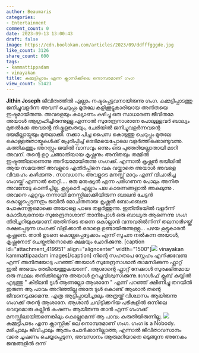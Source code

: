 ```yaml
---
author: Beaumaris
categories:
- Entertainment
comment_count: 0
date: 2023-09-13 13:00:43
draft: false
image: https://cdn.boolokam.com/articles/2023/09/ddfffgggde.jpg
like_count: 3126
share_count: 600
tags:
- kammattippadam
- vinayakan
title: കമ്മട്ടിപ്പാടം എന്ന ക്ലാസിക്കിലെ നൊമ്പരമാണ് ഗംഗ
view_count: 51423
---
```


**Jithin Joseph** ജീവിതത്തിൽ എല്ലാം നഷ്ടപ്പെട്ടവനായിരുന്നു ഗംഗ. കമ്മട്ടിപ്പാടത്തു ജനിച്ചുവളർന്ന അവന് ചെറുപ്പം മുതലേ കളിക്കൂട്ടുകാരിയായ അനിതയെ ഇഷ്ടമായിരുന്നു. അവളെയും കല്യാണം കഴിച്ചു ഒരു സാധാരണ ജീവിതമേ അയാൾ ആഗ്രഹിച്ചിരുന്നുള്ളു.എന്നാൽ സുരേന്ദ്രനാശാനേ പോലുള്ളവർ ബാല്യം മുതൽക്കേ അവന്റെ നിഷ്കളങ്കതയും, ചേരിയിൽ ജനിച്ചുവളർന്നവന്റെ ഭയമില്ലായ്മയും മുതലാക്കി. നക്കാ പിച്ച പൈസ കൊടുത്തു ചെറുപ്പം മുതലേ കൊള്ളരുതായ്മകൾക്ക് പ്രേരിപ്പിച്ച് ഒരടിമയെപ്പോലെ വളർത്തിക്കൊണ്ടുവന്നു. കത്തികുത്തും അറസ്റ്റും ജയിൽ വാസവും ഒന്നും ഒരു പുത്തരിയല്ലാതായി മാറി അവന്. തന്റെ ഉറ്റ ചങ്ങാതിയായ കൃഷ്ണനും അനിതയും തമ്മിൽ ഇഷ്ടത്തിലാണെന്നു അറിയാമായിരുന്നു ഗംഗക്ക്. എന്നാൽ കൃഷ്ണൻ ജയിലിൽ ആയ സമയത്ത് അവളുടെ എതിർപ്പിനെ വക വയ്ക്കാതെ അയാൾ അവളെ വിവാഹം കഴിക്കുന്നു . സാവധാനം അവളുടെ മനസ്സ് മാറും എന്ന് വിചാരിച്ച ഗംഗയ്ക്ക് എന്നാൽ തെറ്റി.... ഒരു മനുഷ്യൻ എന്ന പരിഗണന പോലും അനിത അവനോടു കാണിച്ചില്ല. കൂട്ടുകാർ എല്ലാം പല കാരണങ്ങളാൽ അകലുന്നു . അവനെ ഏറ്റവും നന്നായി മനസ്സിലാക്കിയിരുന്ന ബാലൻ ചേട്ടൻ കൊല്ലപ്പെടുന്നതും ജയിൽ മോചിതനായ കൃഷ്ണൻ ബോംബെക്കു പോകുന്നതുമൊക്കെ അയാളെ പാടെ തളർത്തുന്നു. ഇതിനിടയിൽ വളർന്ന് കോടീശ്വരനായ സുരേന്ദ്രനാശാന് താനിപ്പോൾ ഒരു ബാധ്യത ആണെന്നു ഗംഗ തിരിച്ചറിയുകയാണ്.അതിനിടെ തന്നെ കൊല്ലാൻ വന്നവരിൽനിന്ന് തലനാരിഴയ്ക്ക് രക്ഷപ്പെടുന്ന ഗംഗക്ക് വിളിക്കാൻ ഒരാളെ ഉണ്ടായിരുന്നുള്ളു... പഴയ കൂട്ടുകാരൻ കൃഷ്ണനെ. താൻ ഉടനെ കൊല്ലപ്പെട്ടേക്കാം എന്ന് സൂചന നൽകുന്ന അയാൾ, കൃഷ്ണനോട് ചെയ്തതിനൊക്കെ ക്ഷമയും ചോദിക്കുന്നു. [caption id="attachment_419951" align="aligncenter" width="1500"]![](https://cdn.boolokam.com/articles/2023/09/ddfffgggde.jpg) vinayakan kammattipaadam images[/caption] നിന്റെ സഹതാപ സ്നേഹം എനിക്കുവേണ്ട എന്ന് അനിതയോടു പറഞ്ഞ് അയാൾ സുരേന്ദ്രനാശാൻ താമസിക്കുന്ന ഫ്ലാറ്റ് ഇൽ അഭയം തേടിയെത്തുകയാണ് . ആശാന്റെ ഫ്ലാറ്റ് നേക്കാൾ സുരക്ഷിതമായ ഒരു സ്ഥലം തനിക്കില്ലെന്നു അയാൾ ഉറച്ചുവിശ്വസിക്കുന്നു.ഗോൾഫ് ക്ലബ്‌ കയ്യിൽ എടുത്തു " കിടിലൻ ടൂൾ ആണല്ലോ ആശാനേ " എന്ന് പറഞ്ഞ് ക്ഷീണിച്ചു തറയിൽ ഇരുന്ന ആ പാവം അറിഞ്ഞില്ല അതേ ടൂൾ കൊണ്ട് ആശാൻ തന്റെ ജീവനെടുക്കുമെന്നു. എത്ര ആട്ടിപ്പായിച്ചാലും അത്രയ്ക്ക് വിശ്വാസം ആയിരുന്നു ഗംഗക്ക് തന്റെ ആശാനേ. ആശാൻ ചവിട്ടിക്കറിയ പടികളിൽ ഒന്നിലെ വെറുമൊരു കല്ലിൻ കഷണം ആയിരുന്നു താൻ എന്ന് ഗംഗക്ക് മനസ്സിലായിരുന്നെങ്കിലും കൊല്ലുമെന്ന് ആ പാവം കരുതിയിരുന്നില്ല. ![](https://cdn.boolokam.com/articles/2023/09/ddffgg.jpg)കമ്മട്ടിപാടം എന്ന ക്ലാസ്സിക്‌ ലെ നൊമ്പരമാണ് ഗംഗ. ഗംഗ is a Nobody. മരിച്ചാലും ജീവിച്ചാലും ആരും ചോദിക്കാനില്ലാത്ത, എന്നാൽ ജീവിതാവസാനം വരെ ചൂഷണം ചെയ്യപ്പെടുന്ന, അവസാനം ആരുമറിയാതെ ഒടുങ്ങുന്ന അനേകം ജന്മങ്ങളിൽ ഒന്ന്